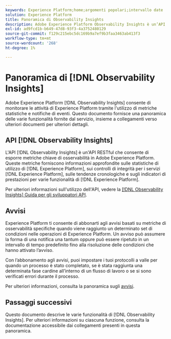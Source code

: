 ```yaml
---
keywords: Experience Platform;home;argomenti popolari;intervallo date
solution: Experience Platform
title: Panoramica di Observability Insights
description: Adobe Experience Platform Observability Insights è un’API RESTful che consente di esporre metriche chiave sulle attività di Experience Platform. Queste metriche forniscono informazioni approfondite sulle statistiche di utilizzo di Experience Platform, sui controlli di integrità per i servizi Experience Platform, sulle tendenze storiche e sugli indicatori di prestazioni per le varie funzionalità di Experience Platform.
exl-id: ad9fcd1b-b649-47d8-93f3-4a3752480129
source-git-commit: f129c215ebc5dc169b9a7ef9b3faa3463ab413f3
workflow-type: tm+mt
source-wordcount: '268'
ht-degree: 1%

---
```


# Panoramica di [!DNL Observability Insights]

Adobe Experience Platform [!DNL Observability Insights] consente di monitorare le attività di Experience Platform tramite l&#39;utilizzo di metriche statistiche e notifiche di eventi. Questo documento fornisce una panoramica delle varie funzionalità fornite dal servizio, insieme a collegamenti verso ulteriori documenti per ulteriori dettagli.

## API [!DNL Observability Insights]

L&#39;API [!DNL Observability Insights] è un&#39;API RESTful che consente di esporre metriche chiave di osservabilità in Adobe Experience Platform. Queste metriche forniscono informazioni approfondite sulle statistiche di utilizzo di [!DNL Experience Platform], sui controlli di integrità per i servizi [!DNL Experience Platform], sulle tendenze cronologiche e sugli indicatori di prestazioni per varie funzionalità di [!DNL Experience Platform].

Per ulteriori informazioni sull&#39;utilizzo dell&#39;API, vedere la [[!DNL Observability Insights] Guida per gli sviluppatori API](./api/overview.md).

## Avvisi

Experience Platform ti consente di abbonarti agli avvisi basati su metriche di osservabilità specifiche quando viene raggiunto un determinato set di condizioni nelle operazioni di Experience Platform. Un avviso può assumere la forma di una notifica una tantum oppure può essere ripetuto in un intervallo di tempo predefinito fino alla risoluzione delle condizioni che hanno attivato l’avviso.

Con l’abbonamento agli avvisi, puoi impostare i tuoi protocolli a valle per quando un processo è stato completato, se è stata raggiunta una determinata fase cardine all’interno di un flusso di lavoro o se si sono verificati errori durante il processo.

Per ulteriori informazioni, consulta la panoramica sugli [avvisi](./alerts/overview.md).

## Passaggi successivi

Questo documento descrive le varie funzionalità di [!DNL Observability Insights]. Per ulteriori informazioni su ciascuna funzione, consulta la documentazione accessibile dai collegamenti presenti in questa panoramica.
